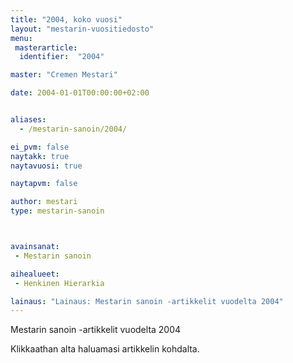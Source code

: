 ```yaml
---
title: "2004, koko vuosi"
layout: "mestarin-vuositiedosto"
menu:
 masterarticle:
  identifier:  "2004"

master: "Cremen Mestari"

date: 2004-01-01T00:00:00+02:00


aliases:
  - /mestarin-sanoin/2004/

ei_pvm: false
naytakk: true
naytavuosi: true

naytapvm: false

author: mestari
type: mestarin-sanoin



avainsanat:
 - Mestarin sanoin

aihealueet:
 - Henkinen Hierarkia

lainaus: "Lainaus: Mestarin sanoin -artikkelit vuodelta 2004"
---
```

<p>Mestarin sanoin -artikkelit vuodelta 2004</p>
<p>Klikkaathan alta haluamasi artikkelin kohdalta.</p>